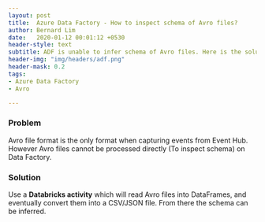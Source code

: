 ```yaml
---
layout: post
title:  Azure Data Factory - How to inspect schema of Avro files?
author: Bernard Lim
date:   2020-01-12 00:01:12 +0530
header-style: text
subtitle: ADF is unable to infer schema of Avro files. Here is the solution.
header-img: "img/headers/adf.png"
header-mask: 0.2
tags: 
- Azure Data Factory
- Avro

---
```


### Problem

Avro file format is the only format when capturing events from Event Hub. <br/>
However Avro files cannot be processed directly (To inspect schema) on Data Factory.

### Solution

Use a **Databricks activity** which will read Avro files into DataFrames, and eventually convert them into a CSV/JSON file. From there the schema can be inferred.